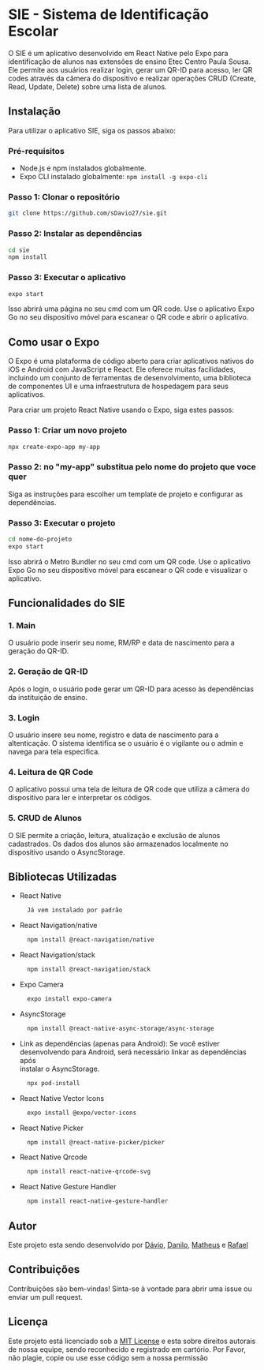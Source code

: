 # SIE - Sistema de Identificação Escolar

O SIE é um aplicativo desenvolvido em React Native pelo Expo para identificação de alunos nas extensões de ensino Etec Centro Paula Sousa. Ele permite aos usuários realizar login, gerar um QR-ID para acesso, ler QR codes através da câmera do dispositivo e realizar operações CRUD (Create, Read, Update, Delete) sobre uma lista de alunos.

## Instalação

Para utilizar o aplicativo SIE, siga os passos abaixo:

### Pré-requisitos

- Node.js e npm instalados globalmente.
- Expo CLI instalado globalmente: `npm install -g expo-cli`

### Passo 1: Clonar o repositório

```bash
git clone https://github.com/sDavio27/sie.git
```

### Passo 2: Instalar as dependências

```bash
cd sie
npm install
```

### Passo 3: Executar o aplicativo

```bash
expo start
```

Isso abrirá uma página no seu cmd com um QR code. Use o aplicativo Expo Go no seu dispositivo móvel para escanear o QR code e abrir o aplicativo.

## Como usar o Expo

O Expo é uma plataforma de código aberto para criar aplicativos nativos do iOS e Android com JavaScript e React. Ele oferece muitas facilidades, incluindo um conjunto de ferramentas de desenvolvimento, uma biblioteca de componentes UI e uma infraestrutura de hospedagem para seus aplicativos.

Para criar um projeto React Native usando o Expo, siga estes passos:

### Passo 1: Criar um novo projeto

```bash
npx create-expo-app my-app
```

### Passo 2: no "my-app" substitua pelo nome do projeto que voce quer


Siga as instruções para escolher um template de projeto e configurar as dependências.

### Passo 3: Executar o projeto

```bash
cd nome-do-projeto
expo start
```

Isso abrirá o Metro Bundler no seu cmd com um QR code. Use o aplicativo Expo Go no seu dispositivo móvel para escanear o QR code e visualizar o aplicativo.

## Funcionalidades do SIE

### 1. Main

O usuário pode inserir seu nome, RM/RP e data de nascimento para a geração do QR-ID.

### 2. Geração de QR-ID

Após o login, o usuário pode gerar um QR-ID para acesso às dependências da instituição de ensino.

### 3. Login

O usuário insere seu nome, registro e data de nascimento para a altenticação. O sistema identifica se o usuário é o vigilante ou o admin e navega para tela especifica.

### 4. Leitura de QR Code

O aplicativo possui uma tela de leitura de QR code que utiliza a câmera do dispositivo para ler e interpretar os códigos.

### 5. CRUD de Alunos

O SIE permite a criação, leitura, atualização e exclusão de alunos cadastrados. Os dados dos alunos são armazenados localmente no dispositivo usando o AsyncStorage.

## Bibliotecas Utilizadas

- React Native
  ```bash
    Já vem instalado por padrão
  ```
- React Navigation/native
  ```bash
    npm install @react-navigation/native
  ```
- React Navigation/stack
  ```bash
    npm install @react-navigation/stack
  ```
- Expo Camera
  ```bash
    expo install expo-camera
  ```
- AsyncStorage
  ```bash
    npm install @react-native-async-storage/async-storage
  ```
- Link as dependências (apenas para Android):
  Se você estiver desenvolvendo para Android, será necessário linkar as dependências após       
  instalar o AsyncStorage.
  ```bash
    npx pod-install
  ```
- React Native Vector Icons
  ```bash
    expo install @expo/vector-icons
  ```
- React Native Picker
  ```bash
    npm install @react-native-picker/picker
  ```
- React Native Qrcode
  ```bash
    npm install react-native-qrcode-svg
  ```
- React Native Gesture Handler
  ```bash
    npm install react-native-gesture-handler
  ```

## Autor

Este projeto esta sendo desenvolvido por [Dávio](https://github.com/seu-usuario), [Danilo](https://github.com/daniloabrantes), [Matheus](https://github.com/MatheusPaula02) e [Rafael](https://github.com/RafaNgk)

## Contribuições

Contribuições são bem-vindas! Sinta-se à vontade para abrir uma issue ou enviar um pull request.

## Licença

Este projeto está licenciado sob a [MIT License](https://opensource.org/licenses/MIT) e esta sobre direitos autorais de nossa equipe, sendo reconhecido e registrado em cartório. Por Favor, não plagie, copie ou use esse código sem a nossa permissão
